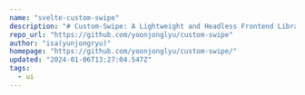 ```yaml
---
name: "svelte-custom-swipe"
description: "# Custom-Swipe: A Lightweight and Headless Frontend Library"
repo_url: "https://github.com/yoonjonglyu/custom-swipe"
author: "isa(yunjongryu)"
homepage: "https://github.com/yoonjonglyu/custom-swipe/"
updated: "2024-01-06T13:27:04.547Z"
tags: 
  - ui
---
```

